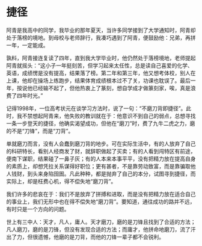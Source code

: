 # 捷径

阿青是我高中的同学，我毕业的那年夏天，当许多同学接到了大学通知时，阿青却处于落榜的境地。到母校与老师辞行，我凑巧遇到了阿青，便鼓励他：兄弟，再拼一年，一定能成。 

孰料，阿青接连复读了四年，直到我大学毕业时，他仍然处于落榜境地，老师提起阿青就摇头：“这小子一年挺刻苦，但学习起来太任性，总是读自己喜爱的化学、英语，成绩愣是没有提高，结果落了榜。第二年和第三年，他又想考体校，别人在上课，他却在操场上练跑步，结果体育成绩根本过不了关，功课也耽误了。最后一年，按说他已经输不起了，但他热衷上了篆刻，想自学成才做篆刻家，唉，真是浪费了四年时光。” 

记得1998年，一位高考状元在谈学习方法时，说了一句：“不磨刀背即捷径”。此时，我不禁想起阿青来，他失败的教训就在于：他意识不到自己的弱点，总想寻找一条一步登天的捷径，他确实渴望成功，但他在“磨刀”时，费了九牛二虎之力，磨的不是“刀锋”，而是“刀背”。 

单就磨刀而言，没有人会蠢到磨刀背的地步。可在实际生活中，有的人放弃了自己的科研特长，看别人经商发了财，就辞职做起了买卖；有的人看到闯特区有前途，便南下谋职，结果碰了一鼻子灰；有的人本来本事平平，没有把精力放在提高自身的素质上，却想凭拉关系谋得好职位；更有甚者，不是靠劳动致富，而是靠骗取他人钱财，到头来身陷囹圄。凡此种种，都是抛弃了自己的本分，试图寻到捷径，而实际上，却是枉费心机，得不偿失地“磨刀背”。 

我们许多的悲哀在于：我们不是放弃了拼搏和进取，而是没有把精力放在适合自己的事业上，我们无形中也在得不偿失地“磨刀背”。要知道，通往成功的路并不远，有时只是一个方向的问题。 

世上有三中人：天才，凡人，庸人。天才磨刀，磨的是刀锋且找到了合适的方法；凡人磨刀，磨的是刀锋，但没有发现合适的方法；而庸才，他拼命地磨刀，流了汗出了力，但很遗憾，他磨的是刀背，而他的刀锋一辈子都不会锐利。
 